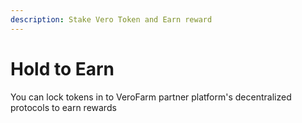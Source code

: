 ```yaml
---
description: Stake Vero Token and Earn reward
---
```


# Hold to Earn

You can lock tokens in to VeroFarm partner platform's decentralized protocols to earn rewards

